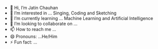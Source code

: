 - 👋 Hi, I’m Jatin Chauhan
- 👀 I’m interested in ... Singing, Coding and Sketching
- 🌱 I’m currently learning ... Machine Learning and Artificial Intelligence
- 💞️ I’m looking to collaborate on ... 
- 📫 How to reach me ... 
- 😄 Pronouns: ...He/Him
- ⚡ Fun fact: ... 

<!---
Jatinch10/Jatinch10 is a ✨ special ✨ repository because its `README.md` (this file) appears on your GitHub profile.
You can click the Preview link to take a look at your changes.
--->
